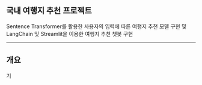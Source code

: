 ## 국내 여행지 추천 프로젝트
Sentence Transformer를 활용한 사용자의 입력에 따른 여행지 추천 모델 구현 및 LangChain 및 Streamlit을 이용한 여행지 추천 챗봇 구현


---
## 개요
기
